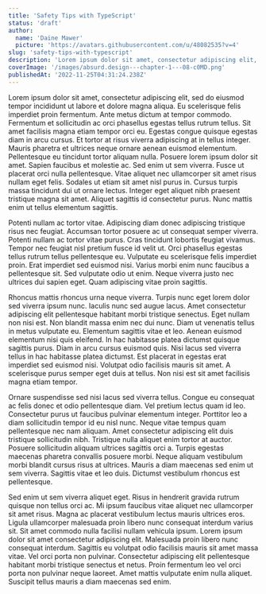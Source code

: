 ```yaml
---
title: 'Safety Tips with TypeScript'
status: 'draft'
author:
  name: 'Daine Mawer'
  picture: 'https://avatars.githubusercontent.com/u/48082535?v=4'
slug: 'safety-tips-with-typescript'
description: 'Lorem ipsum dolor sit amet, consectetur adipiscing elit, sed do eiusmod tempor incididunt ut labore et dolore magna aliqua. Eu scelerisque felis imperdiet proin fermentum.'
coverImage: '/images/absurd.design---chapter-1---08-c0MD.png'
publishedAt: '2022-11-25T04:31:24.238Z'
---
```


Lorem ipsum dolor sit amet, consectetur adipiscing elit, sed do eiusmod tempor incididunt ut labore et dolore magna aliqua. Eu scelerisque felis imperdiet proin fermentum. Ante metus dictum at tempor commodo. Fermentum et sollicitudin ac orci phasellus egestas tellus rutrum tellus. Sit amet facilisis magna etiam tempor orci eu. Egestas congue quisque egestas diam in arcu cursus. Et tortor at risus viverra adipiscing at in tellus integer. Mauris pharetra et ultrices neque ornare aenean euismod elementum. Pellentesque eu tincidunt tortor aliquam nulla. Posuere lorem ipsum dolor sit amet. Sapien faucibus et molestie ac. Sed enim ut sem viverra. Fusce ut placerat orci nulla pellentesque. Vitae aliquet nec ullamcorper sit amet risus nullam eget felis. Sodales ut etiam sit amet nisl purus in. Cursus turpis massa tincidunt dui ut ornare lectus. Integer eget aliquet nibh praesent tristique magna sit amet. Aliquet sagittis id consectetur purus. Nunc mattis enim ut tellus elementum sagittis.

Potenti nullam ac tortor vitae. Adipiscing diam donec adipiscing tristique risus nec feugiat. Accumsan tortor posuere ac ut consequat semper viverra. Potenti nullam ac tortor vitae purus. Cras tincidunt lobortis feugiat vivamus. Tempor nec feugiat nisl pretium fusce id velit ut. Orci phasellus egestas tellus rutrum tellus pellentesque eu. Vulputate eu scelerisque felis imperdiet proin. Erat imperdiet sed euismod nisi. Varius morbi enim nunc faucibus a pellentesque sit. Sed vulputate odio ut enim. Neque viverra justo nec ultrices dui sapien eget. Quam adipiscing vitae proin sagittis.

Rhoncus mattis rhoncus urna neque viverra. Turpis nunc eget lorem dolor sed viverra ipsum nunc. Iaculis nunc sed augue lacus. Amet consectetur adipiscing elit pellentesque habitant morbi tristique senectus. Eget nullam non nisi est. Non blandit massa enim nec dui nunc. Diam ut venenatis tellus in metus vulputate eu. Elementum sagittis vitae et leo. Aenean euismod elementum nisi quis eleifend. In hac habitasse platea dictumst quisque sagittis purus. Diam in arcu cursus euismod quis. Nisi lacus sed viverra tellus in hac habitasse platea dictumst. Est placerat in egestas erat imperdiet sed euismod nisi. Volutpat odio facilisis mauris sit amet. A scelerisque purus semper eget duis at tellus. Non nisi est sit amet facilisis magna etiam tempor.

Ornare suspendisse sed nisi lacus sed viverra tellus. Congue eu consequat ac felis donec et odio pellentesque diam. Vel pretium lectus quam id leo. Consectetur purus ut faucibus pulvinar elementum integer. Porttitor leo a diam sollicitudin tempor id eu nisl nunc. Neque vitae tempus quam pellentesque nec nam aliquam. Amet consectetur adipiscing elit duis tristique sollicitudin nibh. Tristique nulla aliquet enim tortor at auctor. Posuere sollicitudin aliquam ultrices sagittis orci a. Turpis egestas maecenas pharetra convallis posuere morbi. Neque aliquam vestibulum morbi blandit cursus risus at ultrices. Mauris a diam maecenas sed enim ut sem viverra. Sagittis vitae et leo duis. Dictumst vestibulum rhoncus est pellentesque.

Sed enim ut sem viverra aliquet eget. Risus in hendrerit gravida rutrum quisque non tellus orci ac. Mi ipsum faucibus vitae aliquet nec ullamcorper sit amet risus. Magna ac placerat vestibulum lectus mauris ultrices eros. Ligula ullamcorper malesuada proin libero nunc consequat interdum varius sit. Sit amet commodo nulla facilisi nullam vehicula ipsum. Lorem ipsum dolor sit amet consectetur adipiscing elit. Malesuada proin libero nunc consequat interdum. Sagittis eu volutpat odio facilisis mauris sit amet massa vitae. Vel orci porta non pulvinar. Consectetur adipiscing elit pellentesque habitant morbi tristique senectus et netus. Proin fermentum leo vel orci porta non pulvinar neque laoreet. Amet mattis vulputate enim nulla aliquet. Suscipit tellus mauris a diam maecenas sed enim.

